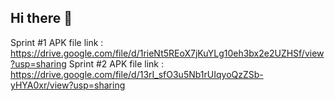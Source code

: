 ## Hi there 👋

Sprint #1 APK file link : https://drive.google.com/file/d/1rieNt5REoX7jKuYLg10eh3bx2e2UZHSf/view?usp=sharing 
Sprint #2 APK file link : https://drive.google.com/file/d/13rI_sfO3u5Nb1rUIqyoQzZSb-yHYA0xr/view?usp=sharing 
